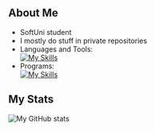 ## About Me
- SoftUni student
- I mostly do stuff in private repositories
- Languages and Tools:<br>
  [![My Skills](https://skillicons.dev/icons?i=angular,ts,html,css,java,cs,dotnet,gitlab,github)](https://skillicons.dev)
- Programs:<br>
  [![My Skills](https://skillicons.dev/icons?i=idea,visualstudio,vscode)](https://skillicons.dev)

## My Stats
![My GitHub stats](https://github-readme-stats.vercel.app/api?username=SoundOfPoggers&show_icons=true&theme=dracula)<br>

